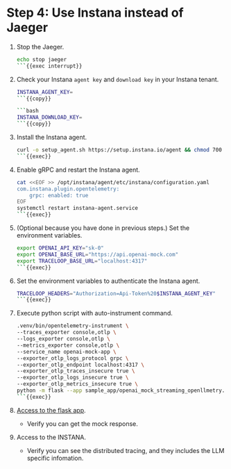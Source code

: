 # Step 4: Use Instana instead of Jaeger

1. Stop the Jaeger.

    ```bash
    echo stop jaeger
    ```{{exec interrupt}}

1. Check your Instana `agent key` and `download key` in your Instana tenant.

    ```bash
    INSTANA_AGENT_KEY=
    ```{{copy}}

    ```bash
    INSTANA_DOWNLOAD_KEY=
    ```{{copy}}

1. Install the Instana agent.

    ```bash
    curl -o setup_agent.sh https://setup.instana.io/agent && chmod 700 ./setup_agent.sh && sudo ./setup_agent.sh -a $INSTANA_AGENT_KEY -d $INSTANA_DOWNLOAD_KEY -t dynamic -e ingress-coral-saas.instana.io:443 -y -s
    ```{{exec}}

1. Enable gRPC and restart the Instana agent.

    ```bash
    cat <<EOF >> /opt/instana/agent/etc/instana/configuration.yaml
    com.instana.plugin.opentelemetry:
        grpc: enabled: true
    EOF
    systemctl restart instana-agent.service
    ```{{exec}}

1. (Optional because you have done in previous steps.) Set the environment variables.

    ```bash
    export OPENAI_API_KEY="sk-0"
    export OPENAI_BASE_URL="https://api.openai-mock.com"
    export TRACELOOP_BASE_URL="localhost:4317"
    ```{{exec}}

1. Set the environment variables to authenticate the Instana agent.

    ```bash
    TRACELOOP_HEADERS="Authorization=Api-Token%20$INSTANA_AGENT_KEY"
    ```{{exec}}

1. Execute python script with auto-instrument command.

    ```bash
    .venv/bin/opentelemetry-instrument \
    --traces_exporter console,otlp \
    --logs_exporter console,otlp \
    --metrics_exporter console,otlp \
    --service_name openai-mock-app \
    --exporter_otlp_logs_protocol grpc \
    --exporter_otlp_endpoint localhost:4317 \
    --exporter_otlp_traces_insecure true \
    --exporter_otlp_logs_insecure true \
    --exporter_otlp_metrics_insecure true \
    python -m flask --app sample_app/openai_mock_streaming_openllmetry.py run -h 0.0.0.0 -p 8080
    ```{{exec}}

1. [Access to the flask app]({{TRAFFIC_HOST1_8080}}).

    - Verify you can get the mock response.

1. Access to the INSTANA.

    - Verify you can see the distributed tracing, and they includes the LLM specific infomation.
